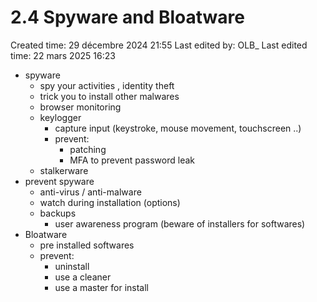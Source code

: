 # 2.4 Spyware and Bloatware

Created time: 29 décembre 2024 21:55
Last edited by: OLB_
Last edited time: 22 mars 2025 16:23

- spyware
    - spy your activities , identity theft
    - trick you to install other malwares
    - browser monitoring
    - keylogger
        - capture input (keystroke, mouse movement, touchscreen ..)
        - prevent:
            - patching
            - MFA to prevent password leak
    - stalkerware
- prevent spyware
    - anti-virus / anti-malware
    - watch during installation (options)
    - backups
        - user awareness program (beware of installers for softwares)
- Bloatware
    - pre installed softwares
    - prevent:
        - uninstall
        - use a cleaner
        - use a master for install